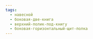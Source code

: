 ```yaml
---
tags:
  - навесной
  - боковая-две-книга
  - верхний-полик-под-книгу
  - боковая-горизонтальный-щит-полка
---
```


